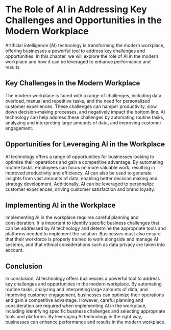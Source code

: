 The Role of AI in Addressing Key Challenges and Opportunities in the Modern Workplace
==============================================================================================================

Artificial intelligence (AI) technology is transforming the modern workplace, offering businesses a powerful tool to address key challenges and opportunities. In this chapter, we will explore the role of AI in the modern workplace and how it can be leveraged to enhance performance and results.

Key Challenges in the Modern Workplace
--------------------------------------

The modern workplace is faced with a range of challenges, including data overload, manual and repetitive tasks, and the need for personalized customer experiences. These challenges can hamper productivity, slow down decision-making processes, and negatively impact the bottom line. AI technology can help address these challenges by automating routine tasks, analyzing and interpreting large amounts of data, and improving customer engagement.

Opportunities for Leveraging AI in the Workplace
------------------------------------------------

AI technology offers a range of opportunities for businesses looking to optimize their operations and gain a competitive advantage. By automating routine tasks, employees can focus on more valuable work, resulting in improved productivity and efficiency. AI can also be used to generate insights from vast amounts of data, enabling better decision making and strategy development. Additionally, AI can be leveraged to personalize customer experiences, driving customer satisfaction and brand loyalty.

Implementing AI in the Workplace
--------------------------------

Implementing AI in the workplace requires careful planning and consideration. It is important to identify specific business challenges that can be addressed by AI technology and determine the appropriate tools and platforms needed to implement the solution. Businesses must also ensure that their workforce is properly trained to work alongside and manage AI systems, and that ethical considerations such as data privacy are taken into account.

Conclusion
----------

In conclusion, AI technology offers businesses a powerful tool to address key challenges and opportunities in the modern workplace. By automating routine tasks, analyzing and interpreting large amounts of data, and improving customer engagement, businesses can optimize their operations and gain a competitive advantage. However, careful planning and consideration are required when implementing AI in the workplace, including identifying specific business challenges and selecting appropriate tools and platforms. By leveraging AI technology in the right way, businesses can enhance performance and results in the modern workplace.
